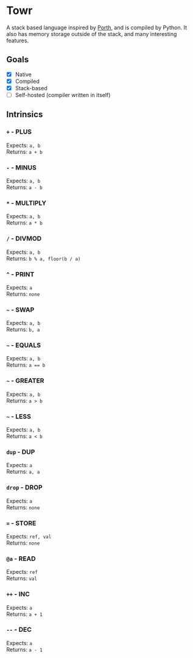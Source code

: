 # Towr

A stack based language inspired by [Porth](https://github.com/tsoding/porth), and is compiled by Python. It also has memory storage outside of the stack, and many interesting features.

## Goals

- [x] Native
- [x] Compiled
- [x] Stack-based 
- [ ] Self-hosted (compiler written in itself)

## Intrinsics

### `+` - PLUS
Expects: `a, b`\
Returns: `a + b`

### `-` - MINUS
Expects: `a, b`\
Returns: `a - b`

### `*` - MULTIPLY
Expects: `a, b`\
Returns: `a * b`

### `/` - DIVMOD
Expects: `a, b`\
Returns: `b % a, floor(b / a)`

### `^` - PRINT
Expects: `a`\
Returns: `none`

### `~` - SWAP
Expects: `a, b`\
Returns: `b, a`

### `~` - EQUALS
Expects: `a, b`\
Returns: `a == b`

### `~` - GREATER
Expects: `a, b`\
Returns: `a > b`

### `~` - LESS
Expects: `a, b`\
Returns: `a < b`

### `dup` - DUP
Expects: `a`\
Returns: `a, a`

### `drop` - DROP
Expects: `a`\
Returns: `none`

### `=` - STORE
Expects: `ref, val`\
Returns: `none`

### `@a` - READ
Expects: `ref`\
Returns: `val`

### `++` - INC
Expects: `a`\
Returns: `a + 1`

### `--` - DEC
Expects: `a`\
Returns: `a - 1`
